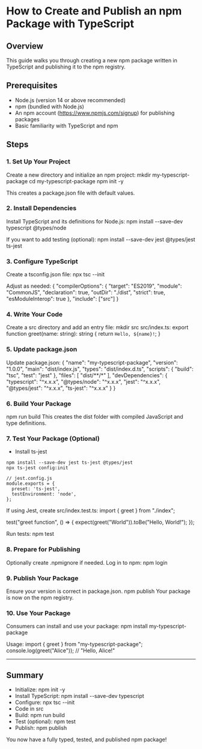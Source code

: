 # How to Create and Publish an npm Package with TypeScript

## Overview
This guide walks you through creating a new npm package written in TypeScript and publishing it to the npm registry.

## Prerequisites
- Node.js (version 14 or above recommended)
- npm (bundled with Node.js)
- An npm account (https://www.npmjs.com/signup) for publishing packages
- Basic familiarity with TypeScript and npm

## Steps

### 1. Set Up Your Project
Create a new directory and initialize an npm project:
mkdir my-typescript-package
cd my-typescript-package
npm init -y

This creates a package.json file with default values.

### 2. Install Dependencies
Install TypeScript and its definitions for Node.js:
npm install --save-dev typescript @types/node

If you want to add testing (optional):
npm install --save-dev jest @types/jest ts-jest

### 3. Configure TypeScript
Create a tsconfig.json file:
npx tsc --init

Adjust as needed:
{
  "compilerOptions": {
    "target": "ES2019",
    "module": "CommonJS",
    "declaration": true,
    "outDir": "./dist",
    "strict": true,
    "esModuleInterop": true
  },
  "include": ["src"]
}

### 4. Write Your Code
Create a src directory and add an entry file:
mkdir src
src/index.ts:
export function greet(name: string): string {
  return `Hello, ${name}!`;
}

### 5. Update package.json
Update package.json:
{
  "name": "my-typescript-package",
  "version": "1.0.0",
  "main": "dist/index.js",
  "types": "dist/index.d.ts",
  "scripts": {
    "build": "tsc",
    "test": "jest"
  },
  "files": [
    "dist/**/*"
  ],
  "devDependencies": {
    "typescript": "^x.x.x",
    "@types/node": "^x.x.x",
    "jest": "^x.x.x",
    "@types/jest": "^x.x.x",
    "ts-jest": "^x.x.x"
  }
}

### 6. Build Your Package
npm run build
This creates the dist folder with compiled JavaScript and type definitions.

### 7. Test Your Package (Optional)
- Install ts-jest
```
npm install --save-dev jest ts-jest @types/jest
npx ts-jest config:init

// jest.config.js
module.exports = {
  preset: 'ts-jest',
  testEnvironment: 'node',
};
```

If using Jest, create src/index.test.ts:
import { greet } from "./index";

test("greet function", () => {
  expect(greet("World")).toBe("Hello, World!");
});

Run tests:
npm test

### 8. Prepare for Publishing
Optionally create .npmignore if needed.
Log in to npm:
npm login

### 9. Publish Your Package
Ensure your version is correct in package.json.
npm publish
Your package is now on the npm registry.

### 10. Use Your Package
Consumers can install and use your package:
npm install my-typescript-package

Usage:
import { greet } from "my-typescript-package";
console.log(greet("Alice")); // "Hello, Alice!"

---
## Summary
- Initialize: npm init -y
- Install TypeScript: npm install --save-dev typescript
- Configure: npx tsc --init
- Code in src
- Build: npm run build
- Test (optional): npm test
- Publish: npm publish

You now have a fully typed, tested, and published npm package!
